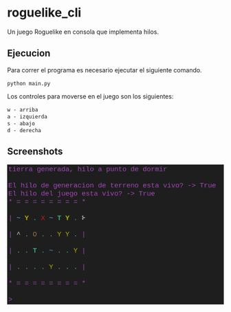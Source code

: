 # roguelike_cli
Un juego Roguelike en consola que implementa hilos.

## Ejecucion

Para correr el programa es necesario ejecutar el siguiente comando.
```
python main.py
```
Los controles para moverse en el juego son los siguientes:
```
w - arriba
a - izquierda
s - abajo
d - derecha
```
## Screenshots

![App Screenshot](https://github.com/Valeria-Lee/roguelike_cli/blob/main/ss_09_07_24)

